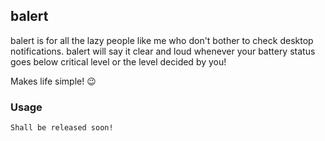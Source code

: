 ## balert

balert is for all the lazy people like me who don't bother to check desktop notifications. balert 
will say it clear and loud whenever your battery status goes below critical level or the level decided by you! 

Makes life simple! :wink:

### Usage

```sh
Shall be released soon!


```